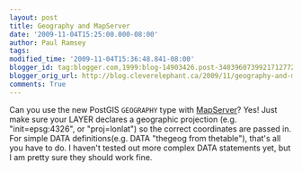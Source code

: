 ```yaml
---
layout: post
title: Geography and MapServer
date: '2009-11-04T15:25:00.000-08:00'
author: Paul Ramsey
tags: 
modified_time: '2009-11-04T15:36:48.841-08:00'
blogger_id: tag:blogger.com,1999:blog-14903426.post-3403960739921712772
blogger_orig_url: http://blog.cleverelephant.ca/2009/11/geography-and-mapserver.html
comments: True
---
```


Can you use the new PostGIS <code>GEOGRAPHY</code> type with [MapServer](http://mapserver.org)? Yes! Just make sure your LAYER declares a geographic projection (e.g. "init=epsg:4326", or "proj=lonlat") so the correct coordinates are passed in. For simple DATA definitions(e.g. DATA "thegeog from thetable"), that's all you have to do. I haven't tested out more complex DATA statements yet, but I am pretty sure they should work fine. 

